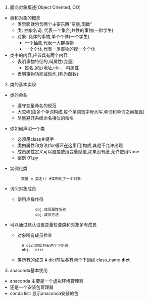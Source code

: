 1. 面向对象概述(Object Oriented, OO)
- 类和对象的概念
    - 类里面就包含两个主要东西"变量,函数"
    - 类: 抽象名词, 代表一个集合,共性的事物(一群学生)
    - 对象: 具体的事物,单个个体(一个学生)
        - 一个抽象,代表一大群事物
        - 一个个体,代表一类事物的摸一个个体
- 类中的内容,应该具有两个内容
    - 表明事物特征的,叫属性(变量)
        - 姓名,家庭地址,etc.....叫属性
    - 表明事物功能或动作,(称为函数)
2. 类的基本实现
- 类的命名
    - 遵守变量命名的规范
    - 大驼峰(由多个单词构成,每个单词首字母大写,单词和单词之间相连)
    - 尽量避开系统命名相似的命名
- 你如何声明一个类
    - 必须用class关键字
    - 类由属性和方法(for循环在这里用)构成,其他不允许出现
    - 成员属性定义可以直接使用变量赋值,如果没有纸,允许使用None
    - 案例 01.py
- 实例化类
            
           变量 = 类名() #实例化了一个对象
- 访问对象成员
   - 使用点操作符
                    
                 obj.成员属性名称
                 obj.成员方法
- 可以通过默认设置变量检查类和对象多有成员
    - 对象所有成员检查
    
            # dict前后各有两个下划线
            obj.__dict__
    - 类所有的成员
            # dict前后各有两个下划线
            class_name.__dict__
            
 
 
 
 3. anaconda基本使用
 - anaconda 主要是一个虚拟环境管理器
 - 还是一个安装包管理器
 - conda list: 显示anaconda安装的包
 